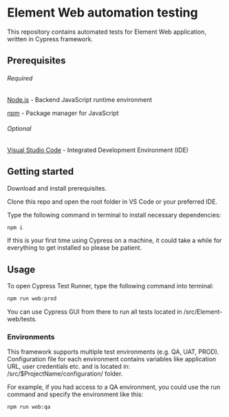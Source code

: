 # Element Web automation testing

This repository contains automated tests for Element Web application, written in Cypress framework.

## Prerequisites

###### Required

[Node.js](https://nodejs.org/en/download/) - Backend JavaScript runtime environment

[npm](https://www.npmjs.com/) - Package manager for JavaScript

###### Optional

[Visual Studio Code](https://code.visualstudio.com/) - Integrated Development Environment (IDE)

## Getting started

Download and install prerequisites.

Clone this repo and open the root folder in VS Code or your preferred IDE.

Type the following command in terminal to install necessary dependencies:

```bash
npm i
```

If this is your first time using Cypress on a machine, it could take a while for everything to get installed so please be patient.

## Usage

To open Cypress Test Runner, type the following command into terminal:

```bash
npm run web:prod
```

You can use Cypress GUI from there to run all tests located in /src/Element-web/tests.

### Environments

This framework supports multiple test environments (e.g. QA, UAT, PROD). Configuration file for each environment contains variables like application URL, user credentials etc. and is located in: /src/$ProjectName/configuration/ folder.

For example, if you had access to a QA environment, you could use the run command and specify the environment like this:

```bash
npm run web:qa
```
